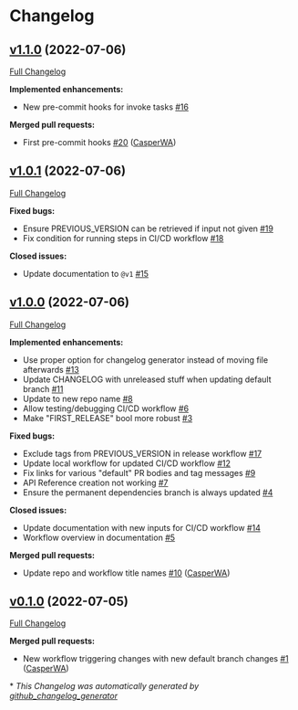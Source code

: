 # Changelog

## [v1.1.0](https://github.com/CasperWA/ci-cd/tree/v1.1.0) (2022-07-06)

[Full Changelog](https://github.com/CasperWA/ci-cd/compare/v1.0.1...v1.1.0)

**Implemented enhancements:**

- New pre-commit hooks for invoke tasks [\#16](https://github.com/CasperWA/ci-cd/issues/16)

**Merged pull requests:**

- First pre-commit hooks [\#20](https://github.com/CasperWA/ci-cd/pull/20) ([CasperWA](https://github.com/CasperWA))

## [v1.0.1](https://github.com/CasperWA/ci-cd/tree/v1.0.1) (2022-07-06)

[Full Changelog](https://github.com/CasperWA/ci-cd/compare/v1.0.0...v1.0.1)

**Fixed bugs:**

- Ensure PREVIOUS\_VERSION can be retrieved if input not given [\#19](https://github.com/CasperWA/ci-cd/issues/19)
- Fix condition for running steps in CI/CD workflow [\#18](https://github.com/CasperWA/ci-cd/issues/18)

**Closed issues:**

- Update documentation to `@v1` [\#15](https://github.com/CasperWA/ci-cd/issues/15)

## [v1.0.0](https://github.com/CasperWA/ci-cd/tree/v1.0.0) (2022-07-06)

[Full Changelog](https://github.com/CasperWA/ci-cd/compare/v0.1.0...v1.0.0)

**Implemented enhancements:**

- Use proper option for changelog generator instead of moving file afterwards [\#13](https://github.com/CasperWA/ci-cd/issues/13)
- Update CHANGELOG with unreleased stuff when updating default branch [\#11](https://github.com/CasperWA/ci-cd/issues/11)
- Update to new repo name [\#8](https://github.com/CasperWA/ci-cd/issues/8)
- Allow testing/debugging CI/CD workflow [\#6](https://github.com/CasperWA/ci-cd/issues/6)
- Make "FIRST\_RELEASE" bool more robust [\#3](https://github.com/CasperWA/ci-cd/issues/3)

**Fixed bugs:**

- Exclude tags from PREVIOUS\_VERSION in release workflow [\#17](https://github.com/CasperWA/ci-cd/issues/17)
- Update local workflow for updated CI/CD workflow [\#12](https://github.com/CasperWA/ci-cd/issues/12)
- Fix links for various "default" PR bodies and tag messages [\#9](https://github.com/CasperWA/ci-cd/issues/9)
- API Reference creation not working [\#7](https://github.com/CasperWA/ci-cd/issues/7)
- Ensure the permanent dependencies branch is always updated [\#4](https://github.com/CasperWA/ci-cd/issues/4)

**Closed issues:**

- Update documentation with new inputs for CI/CD workflow [\#14](https://github.com/CasperWA/ci-cd/issues/14)
- Workflow overview in documentation [\#5](https://github.com/CasperWA/ci-cd/issues/5)

**Merged pull requests:**

- Update repo and workflow title names [\#10](https://github.com/CasperWA/ci-cd/pull/10) ([CasperWA](https://github.com/CasperWA))

## [v0.1.0](https://github.com/CasperWA/ci-cd/tree/v0.1.0) (2022-07-05)

[Full Changelog](https://github.com/CasperWA/ci-cd/compare/15676e5c3b8ecb7291ab14c228b927883d0df8f5...v0.1.0)

**Merged pull requests:**

- New workflow triggering changes with new default branch changes [\#1](https://github.com/CasperWA/ci-cd/pull/1) ([CasperWA](https://github.com/CasperWA))



\* *This Changelog was automatically generated by [github_changelog_generator](https://github.com/github-changelog-generator/github-changelog-generator)*
